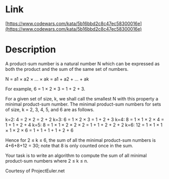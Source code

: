 Link
=========================
[https://www.codewars.com/kata/5b16bbd2c8c47ec58300016e](https://www.codewars.com/kata/5b16bbd2c8c47ec58300016e)

Description
=========================
A product-sum number is a natural number N which can be expressed as both the product and the sum of the same set of numbers.

N = a1 × a2 × ... × ak = a1 + a2 + ... + ak

For example, 6 = 1 × 2 × 3 = 1 + 2 + 3.

For a given set of size, k, we shall call the smallest N with this property a minimal product-sum number. The minimal product-sum numbers for sets of size, k = 2, 3, 4, 5, and 6 are as follows.

k=2: 4 = 2 × 2 = 2 + 2
k=3: 6 = 1 × 2 × 3 = 1 + 2 + 3
k=4: 8 = 1 × 1 × 2 × 4 = 1 + 1 + 2 + 4
k=5: 8 = 1 × 1 × 2 × 2 × 2 = 1 + 1 + 2 + 2 + 2
k=6: 12 = 1 × 1 × 1 × 1 × 2 × 6 = 1 + 1 + 1 + 1 + 2 + 6

Hence for 2 ≤ k ≤ 6, the sum of all the minimal product-sum numbers is 4+6+8+12 = 30; note that 8 is only counted once in the sum.

Your task is to write an algorithm to compute the sum of all minimal product-sum numbers where 2 ≤ k ≤ n.

Courtesy of ProjectEuler.net
